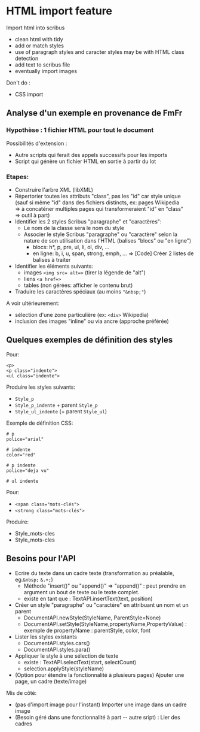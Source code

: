 HTML import feature
===========================
Import html into scribus 

- clean html with tidy
- add or match styles
- use of paragraph styles and caracter styles may be with HTML class detection
- add text to scribus file
- eventually import images

Don't do :
- CSS import

## Analyse d'un exemple en provenance de FmFr

### Hypothèse : 1 fichier HTML pour tout le document

Possibilités d'extension :

- Autre scripts qui ferait des appels successifs pour les imports
- Script qui génère un fichier HTML en sortie à partir du lot

### Etapes:

 - Construire l'arbre XML (libXML)
 - Répertorier toutes les attributs "class", pas les "id" car style unique
   (sauf si même "id" dans des fichiers distincts, ex: pages Wikipedia  
    => à concaténer multiples pages qui transformeraient "id" en "class"  
    => outil à part)
 - Identifier les 2 styles Scribus "paragraphe" et "caractères":
   - Le nom de la classe sera le nom du style
   - Associer le style Scribus "paragraphe" ou "caractère" selon la nature
     de son utilisation dans l'HTML (balises "blocs" ou "en ligne")
     - blocs: h*, p, pre, ul, li, ol, div, ...
     - en ligne: b, i, u, span, strong, emph, ...
     => [Code] Créer 2 listes de balises à traiter
 - Identifier les éléments suivants:
   - images `<img src= alt=>` (tirer la légende de "alt")
   - liens `<a href=>`
   - tables (non gérées: afficher le contenu brut)
 - Traduire les caractères spéciaux (au moins `"&nbsp;"`)

A voir ultérieurement:

 - sélection d'une zone particulière (ex: `<div>` Wikipedia)
 - inclusion des images "inline" ou via ancre (approche préférée)

## Quelques exemples de définition des styles

Pour:

    <p>
    <p class="indente">
    <ul class="indente">

Produire les styles suivants:

 - `Style_p`
 - `Style_p_indente` + parent `Style_p`
 - `Style_ul_indente` (+ parent `Style_ul`)

Exemple de définition CSS:

    # p
    police="arial"

    # indente
    color="red"

    # p indente
    police="deja vu"

    # ul indente


Pour:

 - `<span class="mots-clés">`
 - `<strong class="mots-clés">`

Produire:

 - Style_mots-cles
 - Style_mots-cles

## Besoins pour l'API

- Ecrire du texte dans un cadre texte (transformation au préalable, eg.`&nbsp;` `&.+;`)
  - Méthode "insert()" ou "append()" => "append()" : peut prendre en argument un bout de texte ou le texte complet.
  - existe en tant que :  TextAPI.insertText(text, position)
- Créer un style "paragraphe" ou "caractère" en attribuant un nom et un parent
  -  DocumentAPI.newStyle(StyleName, ParentStyle=None)
  -  DocumentAPI.setStyle(StyleName,propertyName,PropertyValue) : exemple de propertyName : parentStyle, color, font
- Lister les styles existants
  - DocumentAPI.styles.cars()
  - DocumentAPI.styles.para()
- Appliquer le style à une sélection de texte
  - existe : TextAPI.selectText(start, selectCount) 
  - selection.applyStyle(styleName)
- (Option pour étendre la fonctionnalité à plusieurs pages) Ajouter une page, un cadre (texte/image)

Mis de côté:

 - (pas d'import image pour l'instant) Importer une image dans un cadre image
 - (Besoin géré dans une fonctionnalité à part -- autre sript) : Lier des cadres

